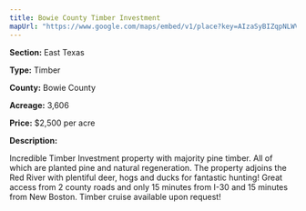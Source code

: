 ```yaml
---
title: Bowie County Timber Investment
mapUrl: "https://www.google.com/maps/embed/v1/place?key=AIzaSyBIZqpNLWVMV6-8Twh64BLvvUAOyMITkR8&q=33.474435,+-94.375729&zoom=12"
---
```



**Section:** East Texas

**Type:** Timber

**County:** Bowie County

**Acreage:** 3,606

**Price:** $2,500 per acre

**Description:**

Incredible Timber Investment property with majority pine timber. All of which are planted pine and natural regeneration. The property adjoins the Red River with plentiful deer, hogs and ducks for fantastic hunting! Great access from 2 county roads and only 15 minutes from I-30 and 15 minutes from New Boston. Timber cruise available upon request!


